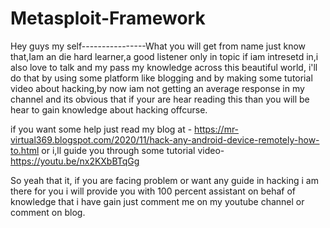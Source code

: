# Metasploit-Framework


Hey guys my self----------------What you will get from name just know that,Iam an die hard learner,a good listener only in topic if iam intresetd in,i also love to talk and my pass my knowledge across this beautiful world, i'll do that by using some platform like blogging and by making some tutorial video about hacking,by now iam not getting an average response in my channel and its obvious that if your are hear reading this than you will be hear to gain knowledge about hacking offcurse.

if you want some help just read my blog at - https://mr-virtual369.blogspot.com/2020/11/hack-any-android-device-remotely-how-to.html
or i,ll guide you through some tutorial video- https://youtu.be/nx2KXbBTqGg

So yeah that it, if you are facing problem or want any guide in hacking i am there for you i will provide you  with 100 percent assistant on behaf of knowledge that i have gain just comment me on my youtube channel or comment on blog.
